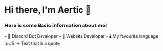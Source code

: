 # Hi there, I'm Aertic 👋
### Here is some Basic information about me!
<div align="left">
- 🌴 Discord Bot Developer
- 🍯 Website Developer
- 🕯️ My favourite language is JS 
-> Text that is a quote
</div>
